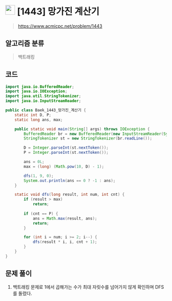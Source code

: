 # <img src="https://d2gd6pc034wcta.cloudfront.net/tier/15.svg" width="30"> [1443]  망가진 계산기
> https://www.acmicpc.net/problem/1443
## 알고리즘 분류
> 백트래킹

## 코드
```java
import java.io.BufferedReader;
import java.io.IOException;
import java.util.StringTokenizer;
import java.io.InputStreamReader;

public class Baek_1443_망가진_계산기 {
	static int D, P;
	static long ans, max;

	public static void main(String[] args) throws IOException {
		BufferedReader br = new BufferedReader(new InputStreamReader(System.in));
		StringTokenizer st = new StringTokenizer(br.readLine());

		D = Integer.parseInt(st.nextToken());
		P = Integer.parseInt(st.nextToken());

		ans = 0L;
		max = (long) (Math.pow(10, D) - 1);

		dfs(1, 9, 0);
		System.out.println(ans == 0 ? -1 : ans);
	}

	static void dfs(long result, int num, int cnt) {
		if (result > max)
			return;
		
		if (cnt == P) {
			ans = Math.max(result, ans);
			return;
		}

		for (int i = num; i >= 2; i--) {
			dfs(result * i, i, cnt + 1);
		}
	}
}
```

## 문제 풀이
1. 백트래킹 문제로 1에서 곱해가는 수가 최대 자릿수를 넘어가지 않게 확인하며 DFS를 돌렸다.
